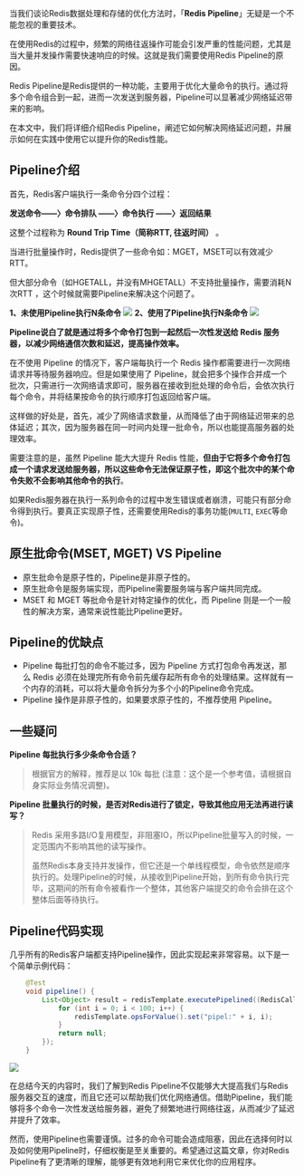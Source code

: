 当我们谈论Redis数据处理和存储的优化方法时，「**Redis Pipeline**」无疑是一个不能忽视的重要技术。

在使用Redis的过程中，频繁的网络往返操作可能会引发严重的性能问题，尤其是当大量并发操作需要快速响应的时候。这就是我们需要使用Redis Pipeline的原因。

Redis Pipeline是Redis提供的一种功能，主要用于优化大量命令的执行。通过将多个命令组合到一起，进而一次发送到服务器，Pipeline可以显著减少网络延迟带来的影响。

在本文中，我们将详细介绍Redis Pipeline，阐述它如何解决网络延迟问题，并展示如何在实践中使用它以提升你的Redis性能。

## Pipeline介绍

首先，Redis客户端执行一条命令分四个过程：

**发送命令——〉命令排队 ——〉命令执行 ——〉返回结果**

这整个过程称为 **Round Trip Time（简称RTT, 往返时间）** 。

当进行批量操作时，Redis提供了一些命令如：MGET，MSET可以有效减少RTT。

但大部分命令（如HGETALL，并没有MHGETALL）不支持批量操作，需要消耗N次RTT ，这个时候就需要Pipeline来解决这个问题了。

**1、未使用Pipeline执行N条命令**
![](https://mmbiz.qpic.cn/mmbiz_png/jC8rtGdWScOvgfyIKZkWibs3GVCFiauNTxKtyichpCF40qbpx79VUPFkibpbqX9SNVia44dKGj8w7e9TYMGpPqcnIWQ/0)
**2、使用了Pipeline执行N条命令**
![](https://mmbiz.qpic.cn/mmbiz_png/jC8rtGdWScOvgfyIKZkWibs3GVCFiauNTxmjxtqlJ8vDXWNllebC7eI99hmPibmdLdnricLkb3jXibeIM2ibbib0qs5Hw/0)

**Pipeline说白了就是通过将多个命令打包到一起然后一次性发送给 Redis 服务器，以减少网络通信次数和延迟，提高操作效率。**

在不使用 Pipeline 的情况下，客户端每执行一个 Redis 操作都需要进行一次网络请求并等待服务器响应。但是如果使用了 Pipeline，就会把多个操作合并成一个批次，只需进行一次网络请求即可，服务器在接收到批处理的命令后，会依次执行每个命令，并将结果按命令的执行顺序打包返回给客户端。

这样做的好处是，首先，减少了网络请求数量，从而降低了由于网络延迟带来的总体延迟；其次，因为服务器在同一时间内处理一批命令，所以也能提高服务器的处理效率。

需要注意的是，虽然 Pipeline 能大大提升 Redis 性能，**但由于它将多个命令打包成一个请求发送给服务器，所以这些命令无法保证原子性，即这个批次中的某个命令失败不会影响其他命令的执行**。

如果Redis服务器在执行一系列命令的过程中发生错误或者崩溃，可能只有部分命令得到执行。要真正实现原子性，还需要使用Redis的事务功能(`MULTI`, `EXEC`等命令)。

## **原生批命令(MSET, MGET) VS Pipeline**

 - 原生批命令是原子性的，Pipeline是非原子性的。
 - 原生批命令是服务端实现，而Pipeline需要服务端与客户端共同完成。
 - MSET 和 MGET 等批命令是针对特定操作的优化，而 Pipeline 则是一个一般性的解决方案，通常来说性能比Pipeline更好。

## Pipeline的优缺点

 - Pipeline 每批打包的命令不能过多，因为 Pipeline 方式打包命令再发送，那么 Redis 必须在处理完所有命令前先缓存起所有命令的处理结果。这样就有一个内存的消耗，可以将大量命令拆分为多个小的Pipeline命令完成。
 - Pipeline 操作是非原子性的，如果要求原子性的，不推荐使用 Pipeline。

## 一些疑问

 **Pipeline 每批执行多少条命令合适？**

> 根据官方的解释，推荐是以 10k 每批 (注意：这个是一个参考值，请根据自身实际业务情况调整)。

**Pipeline 批量执行的时候，是否对Redis进行了锁定，导致其他应用无法再进行读写？**

> Redis 采用多路I/O复用模型，非阻塞IO，所以Pipeline批量写入的时候，一定范围内不影响其他的读写操作。
>
> 虽然Redis本身支持并发操作，但它还是一个单线程模型，命令依然是顺序执行的。处理Pipeline的时候，从接收到Pipeline开始，到所有命令执行完毕，这期间的所有命令被看作一个整体，其他客户端提交的命令会排在这个整体后面等待执行。

## Pipeline代码实现

几乎所有的Redis客户端都支持Pipeline操作，因此实现起来非常容易。以下是一个简单示例代码：

```java
    @Test
    void pipeline() {
        List<Object> result = redisTemplate.executePipelined((RedisCallback<String>) connection -> {
            for (int i = 0; i < 100; i++) {
                redisTemplate.opsForValue().set("pipel:" + i, i);
            }
            return null;
        });
    }
```

![](https://mmbiz.qpic.cn/mmbiz_png/jC8rtGdWScOvgfyIKZkWibs3GVCFiauNTx3IXRXAYpZ22Z9m4JsBzdEE7JRteZQiat0yv7wFPdibzxaMbdJAgHtRrA/0)



在总结今天的内容时，我们了解到Redis Pipeline不仅能够大大提高我们与Redis服务器交互的速度，而且它还可以帮助我们优化网络通信。借助Pipeline，我们能够将多个命令一次性发送给服务器，避免了频繁地进行网络往返，从而减少了延迟并提升了效率。

然而，使用Pipeline也需要谨慎。过多的命令可能会造成阻塞，因此在选择何时以及如何使用Pipeline时，仔细权衡是至关重要的。希望通过这篇文章，你对Redis Pipeline有了更清晰的理解，能够更有效地利用它来优化你的应用程序。

